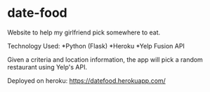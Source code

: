 # date-food
Website to help my girlfriend pick somewhere to eat.

Technology Used:
*Python (Flask)
*Heroku
*Yelp Fusion API 

Given a criteria and location information, the app will pick a random restaurant using Yelp's API.

Deployed on heroku: https://datefood.herokuapp.com/
